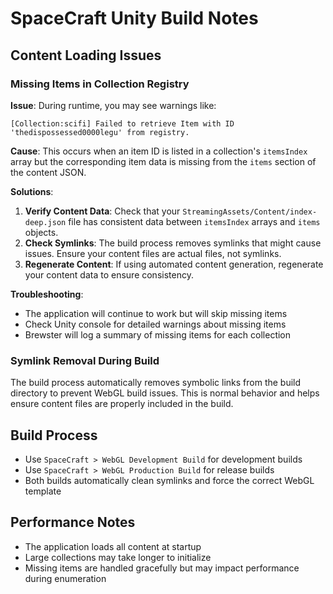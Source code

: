 # SpaceCraft Unity Build Notes

## Content Loading Issues

### Missing Items in Collection Registry

**Issue**: During runtime, you may see warnings like:
```
[Collection:scifi] Failed to retrieve Item with ID 'thedispossessed0000legu' from registry.
```

**Cause**: This occurs when an item ID is listed in a collection's `itemsIndex` array but the corresponding item data is missing from the `items` section of the content JSON.

**Solutions**:
1. **Verify Content Data**: Check that your `StreamingAssets/Content/index-deep.json` file has consistent data between `itemsIndex` arrays and `items` objects.
2. **Check Symlinks**: The build process removes symlinks that might cause issues. Ensure your content files are actual files, not symlinks.
3. **Regenerate Content**: If using automated content generation, regenerate your content data to ensure consistency.

**Troubleshooting**:
- The application will continue to work but will skip missing items
- Check Unity console for detailed warnings about missing items
- Brewster will log a summary of missing items for each collection

### Symlink Removal During Build

The build process automatically removes symbolic links from the build directory to prevent WebGL build issues. This is normal behavior and helps ensure content files are properly included in the build.

## Build Process

- Use `SpaceCraft > WebGL Development Build` for development builds
- Use `SpaceCraft > WebGL Production Build` for release builds
- Both builds automatically clean symlinks and force the correct WebGL template

## Performance Notes

- The application loads all content at startup
- Large collections may take longer to initialize
- Missing items are handled gracefully but may impact performance during enumeration 